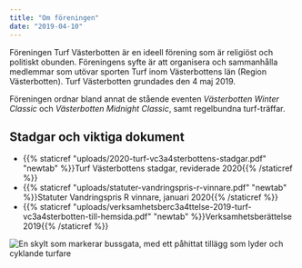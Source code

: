 ```yaml
---
title: "Om föreningen"
date: "2019-04-10"
---
```


Föreningen Turf Västerbotten är en ideell förening som är religiöst och politiskt obunden. Föreningens syfte är att organisera och sammanhålla medlemmar som utövar sporten Turf inom Västerbottens län (Region Västerbotten). Turf Västerbotten grundades den 4 maj 2019.

Föreningen ordnar bland annat de stående eventen _Västerbotten Winter Classic_ och _Västerbotten Midnight Classic_, samt regelbundna turf-träffar.

## Stadgar och viktiga dokument

- {{% staticref "uploads/2020-turf-vc3a4sterbottens-stadgar.pdf" "newtab" %}}Turf Västerbottens stadgar, reviderade 2020{{% /staticref %}}
- {{% staticref "uploads/statuter-vandringspris-r-vinnare.pdf" "newtab" %}}Statuter Vandringspris R vinnare, januari 2020{{% /staticref %}}
- {{% staticref "uploads/verksamhetsberc3a4ttelse-2019-turf-vc3a4sterbotten-till-hemsida.pdf" "newtab" %}}Verksamhetsberättelse 2019{{% /staticref %}}

![En skylt som markerar bussgata, med ett påhittat tillägg som lyder och cyklande turfare](turfskylt-i-umec3a5-2018-01-05-10.14.34-e1555007379590.jpg "Foto: WomaWomba")
